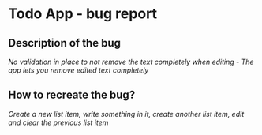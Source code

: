 # Todo App - bug report

## Description of the bug

_No validation in place to not remove the text completely when editing - The app lets you remove edited text completely_

## How to recreate the bug?

_Create a new list item, write something in it, create another list item, edit and clear the previous list item_
